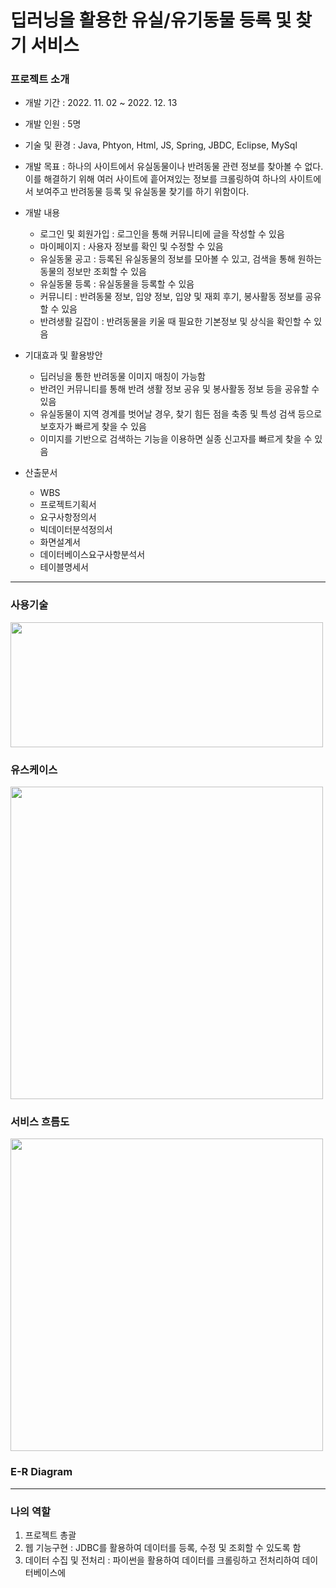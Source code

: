 # 딥러닝을 활용한 유실/유기동물 등록 및 찾기 서비스

### 프로젝트 소개
- 개발 기간 : 2022. 11. 02 ~ 2022. 12. 13

- 개발 인원 : 5명

- 기술 및 환경 : Java, Phtyon, Html, JS, Spring, JBDC, Eclipse, MySql

- 개발 목표 : 하나의 사이트에서 유실동물이나 반려동물 관련 정보를 찾아볼 수 없다. 이를 해결하기 위해 여러 사이트에 흩어져있는 정보를 크롤링하여 하나의 사이트에서 보여주고 반려동물 등록 및 유실동물 찾기를 하기 위함이다.

- 개발 내용
  - 로그인 및 회원가입 : 로그인을 통해 커뮤니티에 글을 작성할 수 있음
  - 마이페이지 : 사용자 정보를 확인 및 수정할 수 있음
  - 유실동물 공고 : 등록된 유실동물의 정보를 모아볼 수 있고, 검색을 통해 원하는 동물의 정보만 조회할 수 있음
  - 유실동물 등록 : 유실동물을 등록할 수 있음
  - 커뮤니티 : 반려동물 정보, 입양 정보, 입양 및 재회 후기, 봉사활동 정보를 공유할 수 있음
  - 반려생활 길잡이 : 반려동물을 키울 때 필요한 기본정보 및 상식을 확인할 수 있음

- 기대효과 및 활용방안
  - 딥러닝을 통한 반려동물 이미지 매칭이 가능함
  - 반려인 커뮤니티를 통해 반려 생활 정보 공유 및 봉사활동 정보 등을 공유할 수 있음 
  - 유실동물이 지역 경계를 벗어날 경우, 찾기 힘든 점을 축종 및 특성 검색 등으로 보호자가 빠르게 찾을 수 있음
  - 이미지를 기반으로 검색하는 기능을 이용하면 실종 신고자를 빠르게 찾을 수 있음

- 산출문서
  - WBS
  - 프로젝트기획서
  - 요구사항정의서
  - 빅데이터분석정의서
  - 화면설계서
  - 데이터베이스요구사항분석서
  - 테이블명세서

---

### 사용기술
<img src="https://user-images.githubusercontent.com/107980523/209783103-8b015160-54c8-4138-a0ce-e1166fe86422.png" width="500" height="200"/>

### 유스케이스
<img src="https://user-images.githubusercontent.com/107980523/210202986-1ef8b5af-7e57-4d61-8f7b-1c478c9a5f5b.png" width="500"/>

### 서비스 흐름도
<img src="https://user-images.githubusercontent.com/107980523/210202997-408b5cae-81c9-4be0-b3be-81aa49ec8d86.png" width="500"/>

### E-R Diagram

---

### 나의 역할
1. 프로젝트 총괄
2. 웹 기능구현 : JDBC를 활용하여 데이터를 등록, 수정 및 조회할 수 있도록 함
3. 데이터 수집 및 전처리 : 파이썬을 활용하여 데이터를 크롤링하고 전처리하여 데이터베이스에 
